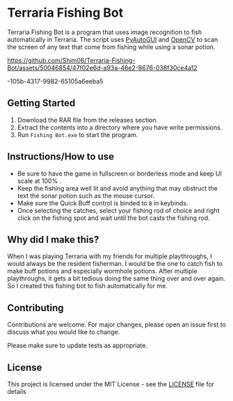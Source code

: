 # Terraria Fishing Bot

Terraria Fishing Bot is a program that uses image recognition to fish automatically in Terraria. The script uses [PyAutoGUI](https://pypi.org/project/PyAutoGUI/) and [OpenCV](https://pypi.org/project/opencv-python/) to scan the screen of any text that come from fishing while using a sonar potion. 

https://github.com/Shim06/Terraria-Fishing-Bot/assets/50046854/47f02e6d-a93a-46e2-8676-038f30ce4a12

-105b-4317-9982-65105a6eeba5

## Getting Started

1. Download the RAR file from the releases section.
2. Extract the contents into a directory where you have write permissions.
3. Run `Fishing Bot.exe` to start the program.

## Instructions/How to use

* Be sure to have the game in fullscreen or borderless mode and keep UI scale at 100% .
* Keep the fishing area well lit and avoid anything that may obstruct the text the sonar potion such as the mouse cursor.
* Make sure the Quick Buff control is binded to `B` in keybinds.
* Once selecting the catches, select your fishing rod of choice and right click on the fishing spot and wait until the bot casts the fishing rod.

## Why did I make this?

When I was playing Terraria with my friends for multiple playthroughs, I would always be the resident fisherman. I would be the one to catch fish to make buff potions and especially wormhole potions. After multiple playthroughs, it gets a bit tedious doing the same thing over and over again. So I created this fishing bot to fish automatically for me.

## Contributing

Contributions are welcome. For major changes, please open an issue first
to discuss what you would like to change.

Please make sure to update tests as appropriate.

## License

This project is licensed under the MIT License - see the [LICENSE](LICENSE) file for details

